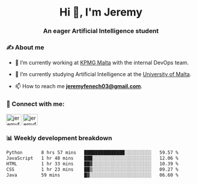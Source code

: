 <h1 align="center">Hi 👋, I'm Jeremy</h1>
<h3 align="center">An eager Artificial Intelligence student</h3>

<h3 align="left">✍ About me</h3>

- 🔭 I’m currently working at [KPMG Malta](https://kpmg.com/mt/en/home.html) with the internal DevOps team.

- 🌱 I’m currently studying Artificial Intelligence at the [University of Malta](https://www.linkedin.com/school/university-of-malta/).

- 📫 How to reach me **jeremyfenech03@gmail.com**.

<h3 align="left">🔗 Connect with me:</h3>
<p align="left">
<a href="https://linkedin.com/in/jeremyfenech" target="blank"><img align="center" src="https://raw.githubusercontent.com/rahuldkjain/github-profile-readme-generator/master/src/images/icons/Social/linked-in-alt.svg" alt="jeremyfenech" height="30" width="40" /></a>
<a href="https://www.leetcode.com/jeremyfen" target="blank"><img align="center" src="https://raw.githubusercontent.com/rahuldkjain/github-profile-readme-generator/master/src/images/icons/Social/leet-code.svg" alt="jeremyfen" height="30" width="40" /></a>
</p>


<h3 align="left">📊 Weekly development breakdown</h3>

<!--START_SECTION:waka-->

```txt
Python       8 hrs 57 mins   ███████████████░░░░░░░░░░   59.57 %
JavaScript   1 hr 48 mins    ███░░░░░░░░░░░░░░░░░░░░░░   12.06 %
HTML         1 hr 33 mins    ██▓░░░░░░░░░░░░░░░░░░░░░░   10.39 %
CSS          1 hr 23 mins    ██▒░░░░░░░░░░░░░░░░░░░░░░   09.27 %
Java         59 mins         █▓░░░░░░░░░░░░░░░░░░░░░░░   06.60 %
```

<!--END_SECTION:waka-->
